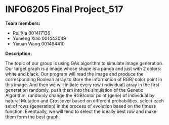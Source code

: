 # INFO6205 Final Project_517


**Team members:**

- Rui Xia     001417136
- Yumeng Xiao 001443049
- Yixuan Wang 001494410 



**Description:**

The topic of our group is using GAs algorithm to simulate image generation. 
Our target graph is a image whose shape is a panda and just with 2 colors: white and black. 
Our program will read the image and produce the corresponding Boolean array to store
the information of RGB/ color point in this image. And then we will initiate every 
row (individual) array in the first generation randomly, push them into the 
simulation of the Genetic Algorithm, randomly change the RGB/color point (gene) of 
individual by natural Mutation and Crossover based on different probabilities, 
select each set of rows (generation) in the process of evolution based on 
the fitness function. Eventually, we will tend to select the ideally best row
and make them form the best graph.